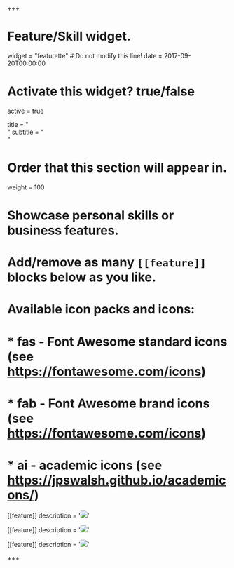 +++
# Feature/Skill widget.
widget = "featurette"  # Do not modify this line!
date = 2017-09-20T00:00:00

# Activate this widget? true/false
active = true

title = "<br>"
subtitle = "<br>"

# Order that this section will appear in.
weight = 100

# Showcase personal skills or business features.
# 
# Add/remove as many `[[feature]]` blocks below as you like.
# 
# Available icon packs and icons:
# * fas - Font Awesome standard icons (see https://fontawesome.com/icons)
# * fab - Font Awesome brand icons (see https://fontawesome.com/icons)
# * ai - academic icons (see https://jpswalsh.github.io/academicons/)

[[feature]]
  description = '<a href="http://lopen.linguistics.ntu.edu.tw" target="_blank" style="text-align:center"><img src="http://lopen.linguistics.ntu.edu.tw/assets/icon/logo.jpg" style="max-width: 200px; max-height: 200px; display: inline-block"></a>'
  
[[feature]]
  description = '<a href="https://rbloggers.github.io/" target="_blank" style="text-align:center"><img src="https://rbloggers.github.io/assets/images/logo/logo.png" style="max-width: 200px; max-height: 200px; display: inline-block"></a>'
  
[[feature]]
  description = '<a href="https://www.r-bloggers.com/" target="_blank" style="text-align:center"><img src="https://liao961120.github.io/assets/images/rbloggers.png" style="max-width: 200px; max-height: 200px; display: inline-block"></a>'

+++
